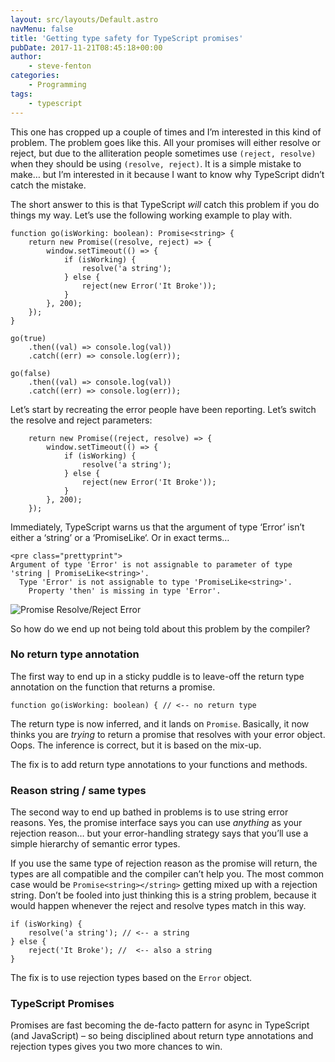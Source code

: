```yaml
---
layout: src/layouts/Default.astro
navMenu: false
title: 'Getting type safety for TypeScript promises'
pubDate: 2017-11-21T08:45:18+00:00
author:
    - steve-fenton
categories:
    - Programming
tags:
    - typescript
---
```


This one has cropped up a couple of times and I’m interested in this kind of problem. The problem goes like this. All your promises will either resolve or reject, but due to the alliteration people sometimes use `(reject, resolve)` when they should be using `(resolve, reject)`. It is a simple mistake to make… but I’m interested in it because I want to know why TypeScript didn’t catch the mistake.

The short answer to this is that TypeScript *will* catch this problem if you do things my way. Let’s use the following working example to play with.

```
function go(isWorking: boolean): Promise<string> {
    return new Promise((resolve, reject) => {
        window.setTimeout(() => {
            if (isWorking) {
                resolve('a string');
            } else {
                reject(new Error('It Broke'));
            }
        }, 200);
    });
}

go(true)
    .then((val) => console.log(val))
    .catch((err) => console.log(err));

go(false)
    .then((val) => console.log(val))
    .catch((err) => console.log(err));
```
Let’s start by recreating the error people have been reporting. Let’s switch the resolve and reject parameters:

```
    return new Promise((reject, resolve) => {
        window.setTimeout(() => {
            if (isWorking) {
                resolve('a string');
            } else {
                reject(new Error('It Broke'));
            }
        }, 200);
    });
```
Immediately, TypeScript warns us that the argument of type ‘Error’ isn’t either a ‘string’ or a ‘PromiseLike<string>‘. Or in exact terms…</string>

```
<pre class="prettyprint">
Argument of type 'Error' is not assignable to parameter of type 'string | PromiseLike<string>'.
  Type 'Error' is not assignable to type 'PromiseLike<string>'.
    Property 'then' is missing in type 'Error'.
```
![Promise Resolve/Reject Error](https://www.stevefenton.co.uk/wp-content/uploads/2017/11/promise-resolve-reject-error.png)

So how do we end up not being told about this problem by the compiler?

### No return type annotation

The first way to end up in a sticky puddle is to leave-off the return type annotation on the function that returns a promise.

```
function go(isWorking: boolean) { // <-- no return type
```
The return type is now inferred, and it lands on `Promise`. Basically, it now thinks you are *trying* to return a promise that resolves with your error object. Oops. The inference is correct, but it is based on the mix-up.

The fix is to add return type annotations to your functions and methods.

### Reason string / same types

The second way to end up bathed in problems is to use string error reasons. Yes, the promise interface says you can use *anything* as your rejection reason… but your error-handling strategy says that you’ll use a simple hierarchy of semantic error types.

If you use the same type of rejection reason as the promise will return, the types are all compatible and the compiler can’t help you. The most common case would be `Promise<string></string>` getting mixed up with a rejection string. Don’t be fooled into just thinking this is a string problem, because it would happen whenever the reject and resolve types match in this way.

```
if (isWorking) {
    resolve('a string'); // <-- a string
} else {
    reject('It Broke'); //  <-- also a string
}
```
The fix is to use rejection types based on the `Error` object.

### TypeScript Promises

Promises are fast becoming the de-facto pattern for async in TypeScript (and JavaScript) – so being disciplined about return type annotations and rejection types gives you two more chances to win.
